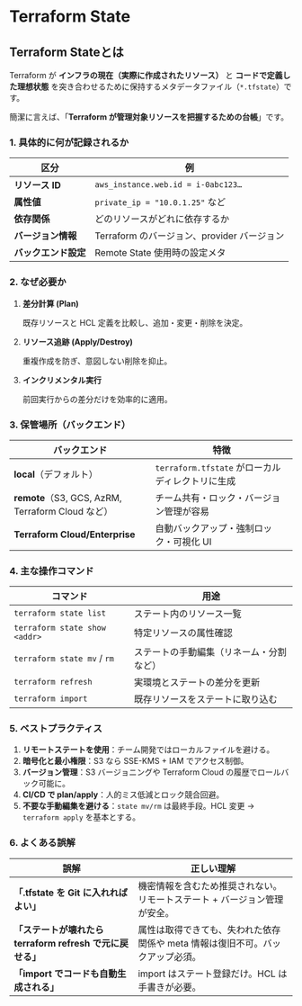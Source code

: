 # Terraform State

## Terraform Stateとは

Terraform が **インフラの現在（実際に作成されたリソース）** と **コードで定義した理想状態** を突き合わせるために保持するメタデータファイル（`*.tfstate`）です。

簡潔に言えば、「**Terraform が管理対象リソースを把握するための台帳**」です。

### 1. 具体的に何が記録されるか

| 区分 | 例 |
| --- | --- |
| **リソース ID** | `aws_instance.web.id = i-0abc123…` |
| **属性値** | `private_ip = "10.0.1.25"` など |
| **依存関係** | どのリソースがどれに依存するか |
| **バージョン情報** | Terraform のバージョン、provider バージョン |
| **バックエンド設定** | Remote State 使用時の設定メタ |

### 2. なぜ必要か

1. **差分計算 (Plan)**
    
    既存リソースと HCL 定義を比較し、追加・変更・削除を決定。
    
2. **リソース追跡 (Apply/Destroy)**
    
    重複作成を防ぎ、意図しない削除を抑止。
    
3. **インクリメンタル実行**
    
    前回実行からの差分だけを効率的に適用。
    

### 3. 保管場所（バックエンド）

| バックエンド | 特徴 |
| --- | --- |
| **local**（デフォルト） | `terraform.tfstate` がローカルディレクトリに生成 |
| **remote**（S3, GCS, AzRM, Terraform Cloud など） | チーム共有・ロック・バージョン管理が容易 |
| **Terraform Cloud/Enterprise** | 自動バックアップ・強制ロック・可視化 UI |

### 4. 主な操作コマンド

| コマンド | 用途 |
| --- | --- |
| `terraform state list` | ステート内のリソース一覧 |
| `terraform state show <addr>` | 特定リソースの属性確認 |
| `terraform state mv` / `rm` | ステートの手動編集（リネーム・分割など） |
| `terraform refresh` | 実環境とステートの差分を更新 |
| `terraform import` | 既存リソースをステートに取り込む |

### 5. ベストプラクティス

1. **リモートステートを使用**：チーム開発ではローカルファイルを避ける。
2. **暗号化と最小権限**：S3 なら SSE-KMS + IAM でアクセス制御。
3. **バージョン管理**：S3 バージョニングや Terraform Cloud の履歴でロールバック可能に。
4. **CI/CD で plan/apply**：人的ミス低減とロック競合回避。
5. **不要な手動編集を避ける**：`state mv/rm` は最終手段。HCL 変更 → `terraform apply` を基本とする。

### 6. よくある誤解

| 誤解 | 正しい理解 |
| --- | --- |
| **「.tfstate を Git に入れればよい」** | 機密情報を含むため推奨されない。リモートステート + バージョン管理が安全。 |
| **「ステートが壊れたら terraform refresh で元に戻せる」** | 属性は取得できても、失われた依存関係や meta 情報は復旧不可。バックアップ必須。 |
| **「import でコードも自動生成される」** | import はステート登録だけ。HCL は手書きが必要。 |